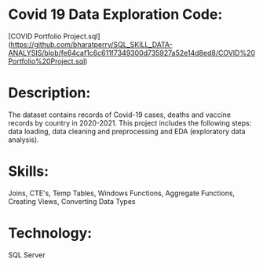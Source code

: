 

# Covid 19 Data Exploration Code: 
[COVID Portfolio Project.sql] (https://github.com/bharatperry/SQL_SKILL_DATA-ANALYSIS/blob/fe64caf1c6c611f7349300d735927a52e14d8ed8/COVID%20Portfolio%20Project.sql)



# Description:
 The dataset contains records of Covid-19 cases, deaths and vaccine records by country in 2020-2021.
This project includes the following steps: data loading, data cleaning and preprocessing and EDA (exploratory data analysis). 
 
 # Skills: 
Joins, CTE's, Temp Tables, Windows Functions, Aggregate Functions, Creating Views, Converting Data Types 

 # Technology: 
SQL Server
